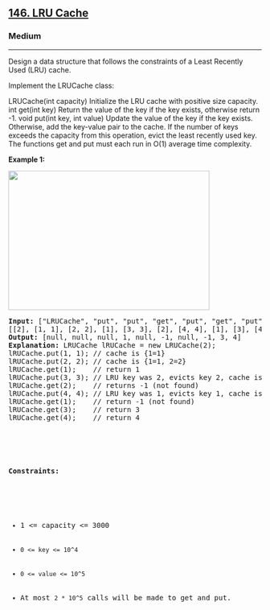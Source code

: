 <h2><a href="https://leetcode.com/problems/lru-cache/description/">146. LRU Cache
</a></h2><h3>Medium</h3><hr><div><p>Design a data structure that follows the constraints of a Least Recently Used (LRU) cache.

Implement the LRUCache class:

LRUCache(int capacity) Initialize the LRU cache with positive size capacity.
int get(int key) Return the value of the key if the key exists, otherwise return -1.
void put(int key, int value) Update the value of the key if the key exists. Otherwise, add the key-value pair to the cache. If the number of keys exceeds the capacity from this operation, evict the least recently used key.
The functions get and put must each run in O(1) average time complexity.

<p><strong>Example 1:</strong></p>
<img alt="" src="https://assets.leetcode.com/uploads/2020/10/03/merge_ex1.jpg" style="width: 400px; height: 277px;">
<pre><strong>Input:</strong> ["LRUCache", "put", "put", "get", "put", "get", "put", "get", "get", "get"]
[[2], [1, 1], [2, 2], [1], [3, 3], [2], [4, 4], [1], [3], [4]]
<strong>Output:</strong> [null, null, null, 1, null, -1, null, -1, 3, 4]
<strong>Explanation:</strong> LRUCache lRUCache = new LRUCache(2);
lRUCache.put(1, 1); // cache is {1=1}
lRUCache.put(2, 2); // cache is {1=1, 2=2}
lRUCache.get(1);    // return 1
lRUCache.put(3, 3); // LRU key was 2, evicts key 2, cache is {1=1, 3=3}
lRUCache.get(2);    // returns -1 (not found)
lRUCache.put(4, 4); // LRU key was 1, evicts key 1, cache is {4=4, 3=3}
lRUCache.get(1);    // return -1 (not found)
lRUCache.get(3);    // return 3
lRUCache.get(4);    // return 4

<p>&nbsp;</p>
<p><strong>Constraints:</strong></p>

<ul>
	<li>1 <= capacity <= 3000</li>
	<li><code>0 <= key <= 10^4</code></li>
    <li><code>0 <= value <= 10^5</code></li>
    <li>At most <code>2 * 10^5</code> calls will be made to get and put.</li>
</ul>
</div>